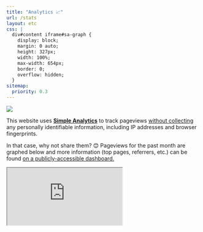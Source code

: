 ```yaml
---
title: "Analytics 📈"
url: /stats
layout: etc
css: |
  div#content iframe#sa-graph {
    display: block;
    margin: 0 auto;
    height: 327px;
    width: 100%;
    max-width: 654px;
    border: 0;
    overflow: hidden;
  }
sitemap:
  priority: 0.3
---
```


<p class="center"><a class="no-underline" href="https://simpleanalytics.com/jarv.is?utm_source=jarv.is&utm_content=badge" target="_blank" rel="noopener"><img src="https://simpleanalyticsbadge.com/jarv.is?counter=true" referrerpolicy="no-referrer" crossorigin="anonymous"></a></p>

This website uses [**Simple Analytics**](https://simpleanalytics.com/?ref=jarv.is) to track pageviews [without collecting](https://docs.simpleanalytics.com/what-we-collect?ref=jarv.is) any personally identifiable information, including IP addresses and browser fingerprints.

In that case, why not share them? 😊 Pageviews for the past month are graphed below and more information (top pages, referrers, etc.) can be found [on a publicly-accessible dashboard.](https://simpleanalytics.com/jarv.is?utm_source=jarv.is&utm_content=badge)

<iframe id="sa-graph" src="https://simpleanalytics.com/jarv.is?color=FF4F64&embed=true&graph_id=1" scrolling="no"></iframe>
